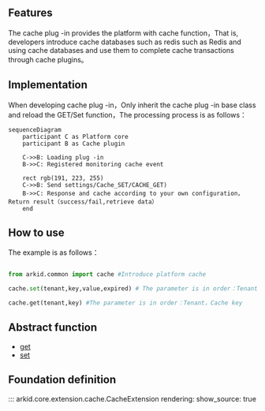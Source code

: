 ## Features

The cache plug -in provides the platform with cache function，That is, developers introduce cache databases such as redis such as Redis and using cache databases and use them to complete cache transactions through cache plugins。

## Implementation
When developing cache plug -in，Only inherit the cache plug -in base class and reload the GET/Set function，The processing process is as follows：

```mermaid
sequenceDiagram
    participant C as Platform core
    participant B as Cache plugin
    
    C->>B: Loading plug -in
    B->>C: Registered monitoring cache event

    rect rgb(191, 223, 255)
    C->>B: Send settings/Cache_SET/CACHE_GET)
    B->>C: Response and cache according to your own configuration，Return result（success/fail,retrieve data）
    end

```

## How to use
The example is as follows：
``` python

from arkid.common import cache #Introduce platform cache

cache.set(tenant,key,value,expired) # The parameter is in order：Tenant，Cache key, Cache Value, Expiration

cache.get(tenant,key) #The parameter is in order：Tenant，Cache key

```

## Abstract function

* [get](#arkid.core.extension.cache.CacheExtension.get)
* [set](#arkid.core.extension.cache.CacheExtension.set)

## Foundation definition

::: arkid.core.extension.cache.CacheExtension
    rendering:
        show_source: true
